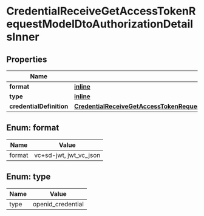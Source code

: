 
# CredentialReceiveGetAccessTokenRequestModelDtoAuthorizationDetailsInner

## Properties
Name | Type | Description | Notes
------------ | ------------- | ------------- | -------------
**format** | [**inline**](#Format) |  | 
**type** | [**inline**](#Type) |  | 
**credentialDefinition** | [**CredentialReceiveGetAccessTokenRequestModelDtoAuthorizationDetailsInnerCredentialDefinition**](CredentialReceiveGetAccessTokenRequestModelDtoAuthorizationDetailsInnerCredentialDefinition.md) |  |  [optional]


<a id="Format"></a>
## Enum: format
Name | Value
---- | -----
format | vc+sd-jwt, jwt_vc_json


<a id="Type"></a>
## Enum: type
Name | Value
---- | -----
type | openid_credential



